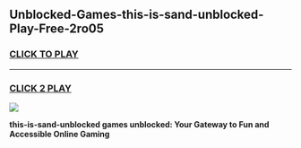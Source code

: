 
## Unblocked-Games-this-is-sand-unblocked-Play-Free-2ro05
<h3>
<a href="https://premium76.site?title=this-is-sand-unblocked&ref=23A">CLICK TO PLAY</a></h3>
<hr>

<h3>
<a href="https://premium76.site?title=this-is-sand-unblocked&ref=23A">CLICK 2 PLAY</a>
  
</h3>

<a href="https://premium76.site?title=this-is-sand-unblocked&ref=23A"><img src="https://clearcache.store/games.png"></a>


**this-is-sand-unblocked games unblocked: Your Gateway to Fun and Accessible Online Gaming**
